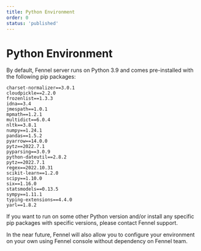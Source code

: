 ```yaml
---
title: Python Environment
order: 0
status: 'published'
---
```


# Python Environment

By default, Fennel server runs on Python 3.9 and comes pre-installed with the 
following pip packages:

```
charset-normalizer==3.0.1
cloudpickle==2.2.0
frozenlist==1.3.3 
idna==3.4 
jmespath==1.0.1 
mpmath==1.2.1 
multidict==6.0.4 
nltk==3.8.1 
numpy==1.24.1 
pandas==1.5.2 
pyarrow==14.0.0 
pytz==2022.7.1 
pyparsing==3.0.9 
python-dateutil==2.8.2 
pytz==2022.7.1 
regex==2022.10.31 
scikit-learn==1.2.0 
scipy==1.10.0 
six==1.16.0 
statsmodels==0.13.5 
sympy==1.11.1 
typing-extensions==4.4.0 
yarl==1.8.2
```

If you want to run on some other Python version and/or install any specific pip 
packages with specific versions, please contact Fennel support.

In the near future, Fennel will also allow you to configure your environment on 
your own using Fennel console without dependency on Fennel team.